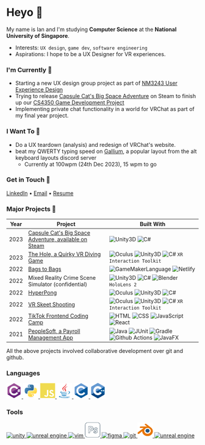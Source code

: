 # Heyo 👋

My name is Ian and I'm studying **Computer Science** at the **National University of Singapore**. 

- Interests: `UX design`, `game dev`, `software engineering`
- Aspirations: I hope to be a UX Designer for VR experiences.

### I'm Currently 🤹

- Starting a new UX design group project as part of [NM3243 User Experience Design](https://nusmods.com/courses/NM3243/user-experience-design)
- Trying to release [Capsule Cat's Big Space Adventure](https://github.com/timiditi/CapsuleCat) on Steam to finish up our [CS4350 Game Development Project](https://nusmods.com/modules/CS4350/game-development-project)
- Implementing private chat functionality in a world for VRChat as part of my final year project.
<!-- - Teaching ![Python](https://img.shields.io/badge/-Python-black?style=flat-square&logo=python) weekly for beginners with my christian club -->

### I Want To 🎯

- Do a UX teardown (analysis) and redesign of VRChat's website.
- beat my QWERTY typing speed on [Gallium](https://github.com/GalileoBlues/Gallium), a popular layout from the alt keyboard layouts discord server
  - Currently at 100wpm (24th Dec 2023), 15 wpm to go

### Get in Touch 👋

[LinkedIn](https://www.linkedin.com/in/ian-hong-59280a161/) • [Email](ianhong@u.nus.edu) • [Resume](https://docs.google.com/document/d/1yrpODUNngE-mawk5GQXz_QCzIhNsF3aB/edit?usp=sharing&ouid=103789535229616727779&rtpof=true&sd=true)

### Major Projects 🎒
<!-- table -->
<!-- https://github.com/simple-icons/simple-icons/blob/develop/slugs.md -->
| Year | Project                                                                                                 | Built With                                                                                                                                                                                                                                                                                                                                                                                                                                                        |
|------|---------------------------------------------------------------------------------------------------------|-------------------------------------------------------------------------------------------------------------------------------------------------------------------------------------------------------------------------------------------------------------------------------------------------------------------------------------------------------------------------------------------------------------------------------------------------------------------|
| 2023 | [Capsule Cat's Big Space Adventure, available on Steam](https://store.steampowered.com/app/2679000/Capsule_Cats_Big_Space_Adventure/?beta=1) | ![Unity3D](https://img.shields.io/badge/-Unity3D-black?style=flat-square&logo=unity) ![C#](https://img.shields.io/badge/-C%23-black?style=flat-square&logo=csharp)                                                                                                                                                        |
| 2023 | [The Hole, a Quirky VR Diving Game](https://uvents.nus.edu.sg/event/22nd-steps/module/CS3247/project/6) | ![Oculus](https://img.shields.io/badge/-Oculus-black?style=flat-square&logo=oculus) ![Unity3D](https://img.shields.io/badge/-Unity3D-black?style=flat-square&logo=unity) ![C#](https://img.shields.io/badge/-C%23-black?style=flat-square&logo=csharp) `XR Interaction Toolkit`                                                                                                                                                                                   |
| 2022 | [Bags to Bags](https://github.com/ianfromdover/bags-to-bags)                                            | ![GameMakerLanguage](https://img.shields.io/badge/-GameMakerLanguage-black?style=flat-square) ![Netlify](https://img.shields.io/badge/-Netlify-black?style=flat-square&logo=netlify)                                                                                                                                                                                                                                                                              |
| 2022 | Mixed Reality Crime Scene Simulator (confidential)                                                      | ![Unity3D](https://img.shields.io/badge/-Unity3D-black?style=flat-square&logo=unity) ![C#](https://img.shields.io/badge/-C%23-black?style=flat-square&logo=csharp) ![Blender](https://img.shields.io/badge/-Blender-black?style=flat-square&logo=blender) `HoloLens 2`                                                                                                                                                                                            |
| 2022 | [HyperPong](https://uvents.nus.edu.sg/event/20th-steps/module/CS4240/project/8)                         | ![Oculus](https://img.shields.io/badge/-Oculus-black?style=flat-square&logo=oculus) ![Unity3D](https://img.shields.io/badge/-Unity3D-black?style=flat-square&logo=unity) ![C#](https://img.shields.io/badge/-C%23-black?style=flat-square&logo=csharp)                                                                                                                                                                                                            |
| 2022 | [VR Skeet Shooting](https://github.com/4240-Group-8/vr-skeet-shooting)                                  | ![Oculus](https://img.shields.io/badge/-Oculus-black?style=flat-square&logo=oculus) ![Unity3D](https://img.shields.io/badge/-Unity3D-black?style=flat-square&logo=unity) ![C#](https://img.shields.io/badge/-C%23-black?style=flat-square&logo=csharp) `XR Interaction Toolkit`                                                                                                                                                                                   |
| 2022 | [TikTok Frontend Coding Camp](https://github.com/tiktok-camp-besties/hangman)                           | ![HTML](https://img.shields.io/badge/-HTML5-black?style=flat-square&logo=html5) ![CSS](https://img.shields.io/badge/-CSS3-black?style=flat-square&logo=css3) ![JavaScript](https://img.shields.io/badge/-JavaScript-black?style=flat-square&logo=javascript) ![React](https://img.shields.io/badge/-React-black?style=flat-square&logo=react)                                                                                                                     |
| 2021 | [PeopleSoft, a Payroll Management App](https://github.com/ianfromdover/PeopleSoft)                      | ![Java](https://img.shields.io/badge/-Java-black?style=flat-square&logo=java&logoColor=red) ![JUnit](https://img.shields.io/badge/-JUnit-black?style=flat-square&logo=junit5&logoColor=red) ![Gradle](https://img.shields.io/badge/-Gradle-black?style=flat-square&logo=gradle) ![Github Actions](https://img.shields.io/badge/-GithubActions-black?style=flat-square&logo=githubactions) ![JavaFX](https://img.shields.io/badge/-JavaFX-black?style=flat-square) |

All the above projects involved collaborative development over git and github.

<!-- add more projects when I have time
| 2023 | [Unreal Engine game??](link) | ![Oculus](https://img.shields.io/badge/-Oculus-black?style=flat-square&logo=oculus) ![Unity3D](https://img.shields.io/badge/-Unity3D-black?style=flat-square&logo=unity) ![C#](https://img.shields.io/badge/-C%23-black?style=flat-square&logo=csharp) `XR Interaction Toolkit`                                                                                                                                                                                   |
-->

### Languages
<p> 
  <a href="https://www.w3schools.com/cs/" target="_blank" rel="noreferrer"> 
    <img src="https://raw.githubusercontent.com/devicons/devicon/master/icons/csharp/csharp-original.svg" alt="csharp" width="40" height="40"/> 
  </a> 
  <a href="https://www.python.org" target="_blank" rel="noreferrer"> 
    <img src="https://raw.githubusercontent.com/devicons/devicon/master/icons/python/python-original.svg" alt="python" width="40" height="40"/> 
  </a> 
  <a href="https://www.javascript.com" target="_blank" rel="noreferrer">
    <img src="https://raw.githubusercontent.com/devicons/devicon/master/icons/javascript/javascript-plain.svg" alt="javascript es6" width="40" height="40"/>
  </a>
  <a href="https://www.java.com" target="_blank" rel="noreferrer"> 
    <img src="https://raw.githubusercontent.com/devicons/devicon/master/icons/java/java-original.svg" alt="java" width="40" height="40"/> 
  </a>
  <a href="https://www.cprogramming.com/" target="_blank" rel="noreferrer"> 
    <img src="https://raw.githubusercontent.com/devicons/devicon/1119b9f84c0290e0f0b38982099a2bd027a48bf1/icons/c/c-original.svg" alt="c" width="40" height="40"/> 
  </a>
  <a href="https://cplusplus.com/" target="_blank" rel="noreferrer"> 
    <img src="https://raw.githubusercontent.com/devicons/devicon/1119b9f84c0290e0f0b38982099a2bd027a48bf1/icons/cplusplus/cplusplus-original.svg" alt="c plus plus" width="40" height="40"/> 
  </a>
</p>

### Tools
<p>
  <a href="https://unity.com/" target="_blank" rel="noreferrer"> 
    <img src="https://www.vectorlogo.zone/logos/unity3d/unity3d-icon.svg" alt="unity" width="40" height="40"/> 
  </a>
  <a href="https://www.unrealengine.com/en-US/" target="_blank" rel="noreferrer"> 
    <img src="https://cdn.icon-icons.com/icons2/2389/PNG/512/unreal_engine_logo_icon_144771.png" alt="unreal engine" width="40" height="40"/> 
  </a>
  <a href="https://www.vim.org/" target="_blank" rel="noreferrer"> 
     <img src="https://upload.wikimedia.org/wikipedia/commons/thumb/9/9f/Vimlogo.svg/240px-Vimlogo.svg.png" alt="vim" width="40" height="40"/>
  </a>
  <a href="https://www.photoshop.com/en" target="_blank" rel="noreferrer"> 
    <img src="https://raw.githubusercontent.com/devicons/devicon/master/icons/photoshop/photoshop-line.svg" alt="photoshop" width="40" height="40"/> 
  </a> 
  <a href="https://www.figma.com/" target="_blank" rel="noreferrer"> 
    <img src="https://www.vectorlogo.zone/logos/figma/figma-icon.svg" alt="figma" width="40" height="40"/> 
  </a> 
  <a href="https://git-scm.com/" target="_blank" rel="noreferrer"> 
    <img src="https://www.vectorlogo.zone/logos/git-scm/git-scm-icon.svg" alt="git" width="40" height="40"/> 
  </a> 
  <a href="https://www.blender.org/" target="_blank" rel="noreferrer"> 
    <img src="https://raw.githubusercontent.com/devicons/devicon/1119b9f84c0290e0f0b38982099a2bd027a48bf1/icons/blender/blender-original.svg" alt="blender" width="40" height="40"/> 
  </a> 
  <a href="https://www.unrealengine.com/en-US/" target="_blank" rel="noreferrer"> 
    <img src="https://1000logos.net/wp-content/uploads/2021/07/Oculus-Logo-symbol-2021.png" alt="unreal engine" width="71" height="40"/> 
  </a>
</p>
